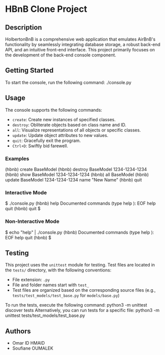 # HBnB Clone Project

## Description

HolbertonBnB is a comprehensive web application that emulates AirBnB's functionality by seamlessly integrating database storage, a robust back-end API, and an intuitive front-end interface. This project primarily focuses on the development of the back-end console component.

## Getting Started

To start the console, run the following command:
./console.py
## Usage

The console supports the following commands:

- `create`: Create new instances of specified classes.
- `destroy`: Obliterate objects based on class name and ID.
- `all`: Visualize representations of all objects or specific classes.
- `update`: Update object attributes to new values.
- `quit`: Gracefully exit the program.
- `Ctrl+D`: Swiftly bid farewell.

### Examples
(hbnb) create BaseModel
(hbnb) destroy BaseModel 1234-1234-1234
(hbnb) show BaseModel 1234-1234-1234
(hbnb) all BaseModel
(hbnb) update BaseModel 1234-1234-1234 name "New Name"
(hbnb) quit


### Interactive Mode
$ ./console.py
(hbnb) help
Documented commands (type help <topic>):
EOF  help  quit
(hbnb) quit
$
### Non-Interactive Mode
$ echo "help" | ./console.py
(hbnb)
Documented commands (type help <topic>):
EOF  help  quit
(hbnb)
$
## Testing

This project uses the `unittest` module for testing. Test files are located in the `tests/` directory, with the following conventions:

- File extension: `.py`
- File and folder names start with `test_`
- Test files are organized based on the corresponding source files (e.g., `tests/test_models/test_base.py` for `models/base.py`)

To run the tests, execute the following command:
python3 -m unittest discover tests
Alternatively, you can run tests for a specific file:
python3 -m unittest tests/test_models/test_base.py

## Authors

- Omar ID HMAID
- Soufiane OUMALEK